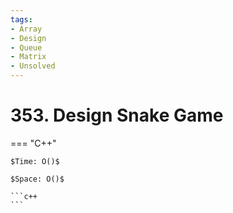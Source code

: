 ```yaml
---
tags:
- Array
- Design
- Queue
- Matrix
- Unsolved
---
```



# 353. Design Snake Game

=== "C++"

    $Time: O()$

    $Space: O()$

    ```c++
    ```